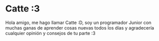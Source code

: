 # Catte :3
Hola amigo, me hago llamar Catte :D, soy un programador Junior con muchas ganas de aprender cosas nuevas todos los días 
y agradecería cualquier opinión y consejos de tu parte :3 

<img src="">
